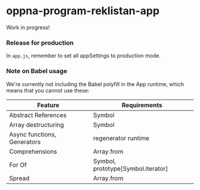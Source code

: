 # oppna-program-reklistan-app

Work in progress!

### Release for production
In `app.js`, remember to set all appSettings to production mode. 

### Note on Babel usage
We're currently not including the Babel polyfill in the App runtime, which means that you cannot use these:

|Feature | Requirements |
|--------|--------------|
|Abstract References | Symbol |
|Array destructuring | Symbol |
|Async functions, Generators | regenerator runtime |
|Comprehensions | Array.from |
|For Of | Symbol, prototype[Symbol.iterator] |
|Spread | Array.from |


